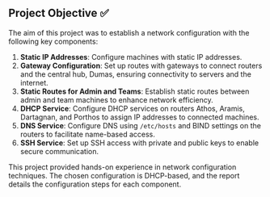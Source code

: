 ## Project Objective ✅

The aim of this project was to establish a network configuration with the following key components:

1. **Static IP Addresses**: Configure machines with static IP addresses.
2. **Gateway Configuration**: Set up routes with gateways to connect routers and the central hub, Dumas, ensuring connectivity to servers and the internet.
3. **Static Routes for Admin and Teams**: Establish static routes between admin and team machines to enhance network efficiency.
4. **DHCP Service**: Configure DHCP services on routers Athos, Aramis, Dartagnan, and Porthos to assign IP addresses to connected machines.
5. **DNS Service**: Configure DNS using `/etc/hosts` and BIND settings on the routers to facilitate name-based access.
6. **SSH Service**: Set up SSH access with private and public keys to enable secure communication.

This project provided hands-on experience in network configuration techniques. The chosen configuration is DHCP-based, and the report details the configuration steps for each component.

